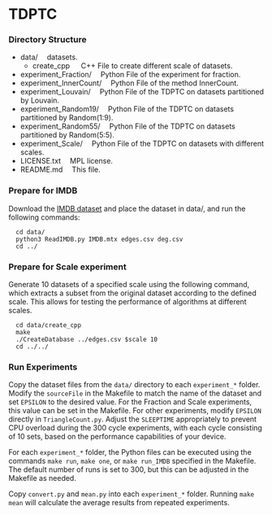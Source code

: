 # TDPTC

### Directory Structure
- data/			&emsp;datasets.
  - create_cpp &emsp; C++ File to create different scale of datasets.
- experiment_Fraction/		&emsp;Python File of the experiment for fraction.
- experiment_InnerCount/		&emsp;Python File of the method InnerCount. 
- experiment_Louvain/	  &emsp;Python File of the TDPTC on datasets partitioned by Louvain.
- experiment_Random19/		&emsp;Python File of the TDPTC on datasets partitioned by Random(1:9).
- experiment_Random55/		&emsp;Python File of the TDPTC on datasets partitioned by Random(5:5).
- experiment_Scale/	  &emsp;Python File of the TDPTC on datasets with different scales.
- LICENSE.txt		&emsp;MPL license.
- README.md		&emsp;This file.

### Prepare for IMDB
Download the [IMDB dataset](https://www.cise.ufl.edu/research/sparse/matrices/Pajek/IMDB.html) and place the dataset in data/, and run the following commands:
```
  cd data/
  python3 ReadIMDB.py IMDB.mtx edges.csv deg.csv
  cd ../
```

### Prepare for Scale experiment
Generate 10 datasets of a specified scale using the following command, which extracts a subset from the original dataset according to the defined scale. This allows for testing the performance of algorithms at different scales.
```
  cd data/create_cpp
  make
  ./CreateDatabase ../edges.csv $scale 10
  cd ../../
```

### Run Experiments
Copy the dataset files from the `data/` directory to each `experiment_*` folder. Modify the `sourceFile` in the Makefile to match the name of the dataset and set `EPSILON` to the desired value. For the Fraction and Scale experiments, this value can be set in the Makefile. For other experiments, modify `EPSILON` directly in `TriangleCount.py`. Adjust the `SLEEPTIME` appropriately to prevent CPU overload during the 300 cycle experiments, with each cycle consisting of 10 sets, based on the performance capabilities of your device.

For each `experiment_*` folder, the Python files can be executed using the commands `make run`, `make one`, or `make run_IMDB` specified in the Makefile. The default number of runs is set to 300, but this can be adjusted in the Makefile as needed.


Copy `convert.py` and `mean.py` into each `experiment_*` folder. Running `make mean` will calculate the average results from repeated experiments.

